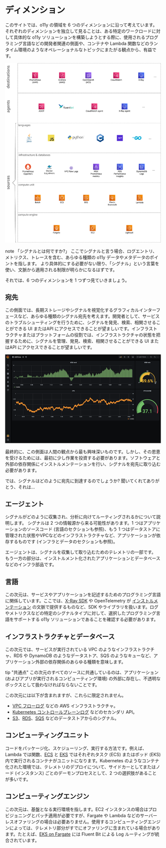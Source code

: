 # ディメンション

このサイトでは、o11y の領域を 6 つのディメンションに沿って考えています。
それぞれのディメンションを独立して見ることは、ある特定のワークロードに対して具体的な o11y ソリューションを構築しようとする際に、使用されるプログラミング言語などの開発者関連の側面や、コンテナや Lambda 関数などのランタイム環境のようなオペレーショナルなトピックにまたがる観点から、有益です。

![o11y space](images/o11y-space.png)

note
    「シグナルとは何ですか?」
    ここでシグナルと言う場合、ログエントリ、メトリクス、トレースを含む、あらゆる種類の o11y データやメタデータのポイントを指します。
    より具体的にする必要がない限り、「シグナル」という言葉を使い、文脈から適用される制限が明らかになるはずです。


それでは、6 つのディメンションを 1 つずつ見ていきましょう。

## 宛先

この側面では、長期ストレージやシグナルを視覚化するグラフィカルインターフェースなど、あらゆる種類のシグナル宛先を考えます。開発者として、サービスのトラブルシューティングを行うために、シグナルを発見、検索、相関させることができる UI またはAPI にアクセスできることが望ましいです。インフラストラクチャまたはプラットフォームの役割では、インフラストラクチャの状態を把握するために、シグナルを管理、発見、検索、相関させることができる UI またはAPI にアクセスできることが望ましいです。

![Grafana のスクリーンショット](images/grafana.png)

最終的に、この側面は人間の観点から最も興味深いものです。しかし、その恩恵を受けるためには、最初に少し作業を投資する必要があります。ソフトウェアと外部の依存関係にインストルメンテーションを行い、シグナルを宛先に取り込む必要があります。

では、シグナルはどのように宛先に到達するのでしょうか? 聞いてくれてありがとう、それは...

## エージェント

シグナルがどのように収集され、分析に向けてルーティングされるかについて説明します。
シグナルは 2 つの情報源から来る可能性があります。1 つはアプリケーションのソースコード (言語のセクションも参照)、もう 1 つはデータストアに管理された状態やVPCなどのインフラストラクチャなど、アプリケーションが依存するものです (インフラとデータのセクションも参照)。

エージェントは、シグナルを収集して取り込むためのテレメトリの一部です。
もう一方の部分は、インストルメント化されたアプリケーションとデータベースなどのインフラ部品です。

## 言語

この次元は、サービスやアプリケーションを記述するためのプログラミング言語に関係しています。ここでは、[X-Ray SDK][xraysdks] や OpenTelemetry が [インストルメンテーション][otelinst] の文脈で提供するものなど、SDK やライブラリを扱います。ログやメトリクスなどの特定のシグナルタイプに対して、選択したプログラミング言語をサポートする o11y ソリューションであることを確認する必要があります。

## インフラストラクチャとデータベース

この次元では、サービスが実行されている VPC のようなインフラストラクチャ、RDS や DynamoDB のようなデータストア、SQS のようなキューなど、アプリケーション外部の依存関係のあらゆる種類を意味します。

tip
    "共通点"
    この次元のすべてのソースに共通しているのは、アプリケーション (およびアプリが実行されるコンピューティング環境) の外部に存在し、不透明なボックスとして扱わなければならないことです。


この次元には以下が含まれますが、これらに限定されません。

- [VPC フローログ][vpcfl] などの AWS インフラストラクチャ。
- [Kubernetes コントロールプレーンログ][kubecpl] などのセカンダリ API。
- [S3][s3mon]、[RDS][rdsmon]、[SQS][sqstrace] などのデータストアからのシグナル。

## コンピューティングユニット

コードをパッケージ化、スケジューリング、実行する方法です。例えば、Lambda では関数、[ECS][ecs] と [EKS][eks] ではそれぞれタスク (ECS) またはポッド (EKS) 内で実行されるコンテナがユニットになります。Kubernetes のようなコンテナ化された環境では、テレメトリのデプロイについて、サイドカーとしてまたはノード (インスタンス) ごとのデーモンプロセスとして、2 つの選択肢があることが多いです。

## コンピューティングエンジン

この次元は、基盤となる実行環境を指します。EC2 インスタンスの場合はプロビジョニングとパッチ適用が必要ですが、Fargate や Lambda などのサーバーレスオファリングの場合は必要ありません。使用するコンピューティングエンジンによっては、テレメトリ部分がすでにオファリングに含まれている場合があります。たとえば、[EKS on Fargate][firelensef] には Fluent Bit による Log ルーティングが統合されています。

[aes]: https://aws.amazon.com/jp/elasticsearch-service/ "Amazon Elasticsearch Service"
[adot]: https://aws-otel.github.io/ "AWS Distro for OpenTelemetry"
[amg]: https://aws.amazon.com/jp/grafana/ "Amazon Managed Grafana"
[amp]: https://aws.amazon.com/jp/prometheus/ "Amazon Managed Service for Prometheus"
[batch]: https://aws.amazon.com/jp/batch/ "AWS Batch"
[beans]: https://aws.amazon.com/jp/elasticbeanstalk/ "AWS Elastic Beanstalk"
[cw]: https://aws.amazon.com/jp/cloudwatch/ "Amazon CloudWatch"
[dimensions]: ../dimensions
[ec2]: https://aws.amazon.com/jp/ec2/ "Amazon EC2"
[ecs]: https://aws.amazon.com/jp/ecs/ "Amazon Elastic Container Service"
[eks]: https://aws.amazon.com/jp/eks/ "Amazon Elastic Kubernetes Service"
[fargate]: https://aws.amazon.com/jp/fargate/ "AWS Fargate"
[fluentbit]: https://fluentbit.io/ "Fluent Bit"
[firelensef]: https://aws.amazon.com/blogs/containers/fluent-bit-for-amazon-eks-on-aws-fargate-is-here/ "Fluent Bit for Amazon EKS on AWS Fargate is here"
[jaeger]: https://www.jaegertracing.io/ "Jaeger"
[kafka]: https://kafka.apache.org/ "Apache Kafka"
[kubecpl]: https://docs.aws.amazon.com/ja_jp/eks/latest/userguide/control-plane-logs.html "Amazon EKS control plane logging"
[lambda]: https://aws.amazon.com/jp/lambda/ "AWS Lambda"
[lightsail]: https://aws.amazon.com/jp/lightsail/ "Amazon Lightsail"
[otel]: https://opentelemetry.io/ "OpenTelemetry"
[otelinst]: https://opentelemetry.io/docs/concepts/instrumenting/
[promex]: https://prometheus.io/docs/instrumenting/exporters/ "Prometheus exporters and integrations"
[rdsmon]: https://docs.aws.amazon.com/ja_jp/AmazonRDS/latest/UserGuide/Overview.LoggingAndMonitoring.html "Logging and monitoring in Amazon RDS"
[s3]: https://aws.amazon.com/jp/s3/ "Amazon S3"
[s3mon]: https://docs.aws.amazon.com/ja_jp/AmazonS3/latest/userguide/s3-incident-response.html "Logging and monitoring in Amazon S3"
[sqstrace]: https://docs.aws.amazon.com/ja_jp/xray/latest/devguide/xray-services-sqs.html "Amazon SQS and AWS X-Ray"
[vpcfl]: https://docs.aws.amazon.com/ja_jp/vpc/latest/userguide/flow-logs.html "VPC Flow Logs"
[xray]: https://aws.amazon.com/jp/xray/ "AWS X-Ray"
[xraysdks]: https://docs.aws.amazon.com/ja_jp/xray/index.html
